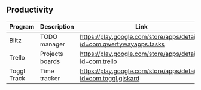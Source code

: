 ## Productivity

| Program | Description | Link | Plugins | Comment |
| --- | --- | --- | --- | --- |
| Blitz | TODO manager | https://play.google.com/store/apps/details?id=com.qwertywayapps.tasks |
| Trello | Projects boards | https://play.google.com/store/apps/details?id=com.trello |
| Toggl Track | Time tracker |https://play.google.com/store/apps/details?id=com.toggl.giskard |
